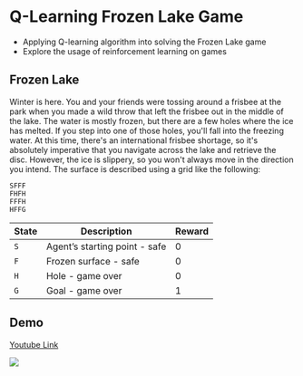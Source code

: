 # Q-Learning Frozen Lake Game

- Applying Q-learning algorithm into solving the Frozen Lake game
- Explore the usage of reinforcement learning on games

## Frozen Lake

Winter is here. You and your friends were tossing around a frisbee at the park when you made a wild throw that left the frisbee out in the middle of the lake. The water is mostly frozen, but there are a few holes where the ice has melted. If you step into one of those holes, you'll fall into the freezing water. At this time, there's an international frisbee shortage, so it's absolutely imperative that you navigate across the lake and retrieve the disc. However, the ice is slippery, so you won't always move in the direction you intend. The surface is described using a grid like the following:

```
SFFF
FHFH
FFFH
HFFG
```

State | Description | Reward |
----- | ------------ | ---------- |
```S``` | Agent’s starting point - safe | 0 |
```F``` | Frozen surface - safe | 0 | 
```H``` | Hole - game over | 0 |
```G``` | Goal - game over | 1 |

## Demo

[Youtube Link](https://youtu.be/nf5CmRxlB9s)

![](src/demo.gif)

